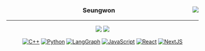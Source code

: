 <div align="center">
    
  <a href="https://solved.ac/seungdollar"><img align="right" src="http://mazandi.herokuapp.com/api?handle=seungdollar&theme=dark"/></a>

  ### Seungwon
  
  ---
  <a href="https://github.com/orgs/CS-Organize/repositories/"><img src="https://img.shields.io/badge/CS-000000?style=for-the-badge&logo=github&logoColor=white"/></a>
  <a href="https://profile.intra.42.fr/users/seunan"><img src="https://img.shields.io/badge/seunan-000000?style=flat&logo=42&logoColor=white"/></a>
  <!--<a href="https://velog.io/@k1dk"><img src="https://img.shields.io/badge/k1dk.log-3DDC84?style=for-the-badge&logo=Velog&logoColor=white"/></a>-->

  <!--https://github.com/Ileriayo/markdown-badges-->
  [![C++](https://img.shields.io/badge/c++-%2300599C.svg?style=for-the-badge&logo=c%2B%2B&logoColor=white)](https://cplusplus.com/)
  [![Python](https://img.shields.io/badge/python-3670A0?style=for-the-badge&logo=python&logoColor=ffdd54)](https://docs.python.org/3/)
  [![LangGraph](https://img.shields.io/static/v1?style=for-the-badge&message=Langgraph&color=1C3C3C&logo=LangGraph&logoColor=FFFFFF&label=)](https://langchain-ai.github.io/langgraph/)
  [![JavaScript](https://img.shields.io/badge/javascript-%23323330.svg?style=for-the-badge&logo=javascript&logoColor=%23F7DF1E)](https://developer.mozilla.org/en-US/docs/Web/JavaScript)
  [![React](https://shields.io/badge/react-black?logo=react&style=for-the-badge)](https://react.dev/learn)
  [![NextJS](https://img.shields.io/badge/next.js-000000?style=for-the-badge&logo=nextdotjs&logoColor=white)](https://nextjs.org/docs)
  
</div>

